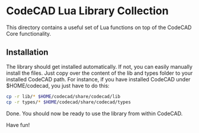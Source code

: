 # CodeCAD Lua Library Collection

This directory contains a useful set of Lua functions on top of the CodeCAD Core functionality.

## Installation

The library should get installed automatically. If not, you can easily manually install the files.
Just copy over the content of the lib and types folder to your installed CodeCAD path. For instance, if you have
installed CodeCAD under $HOME/codecad, you just have to do this:

```bash
cp -r lib/* $HOME/codecad/share/codecad/lib
cp -r types/* $HOME/codecad/share/codecad/types
```

Done. You should now be ready to use the library from within CodeCAD.

Have fun!
